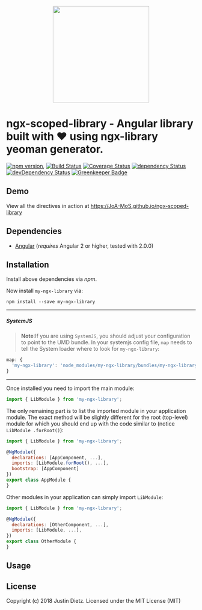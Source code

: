 <p align="center">
  <img height="256px" width="256px" style="text-align: center;" src="https://cdn.rawgit.com/JoA-MoS/ngx-scoped-library/master/demo/src/assets/logo.svg">
</p>

# ngx-scoped-library - Angular library built with ❤ using ngx-library yeoman generator.

[![npm version](https://badge.fury.io/js/ngx-scoped-library.svg)](https://badge.fury.io/js/ngx-scoped-library),
[![Build Status](https://travis-ci.org/JoA-MoS/ngx-scoped-library.svg?branch=master)](https://travis-ci.org/JoA-MoS/ngx-scoped-library)
[![Coverage Status](https://coveralls.io/repos/github/JoA-MoS/ngx-scoped-library/badge.svg?branch=master)](https://coveralls.io/github/JoA-MoS/ngx-scoped-library?branch=master)
[![dependency Status](https://david-dm.org/JoA-MoS/ngx-scoped-library/status.svg)](https://david-dm.org/JoA-MoS/ngx-scoped-library)
[![devDependency Status](https://david-dm.org/JoA-MoS/ngx-scoped-library/dev-status.svg?branch=master)](https://david-dm.org/JoA-MoS/ngx-scoped-library#info=devDependencies)
[![Greenkeeper Badge](https://badges.greenkeeper.io/JoA-MoS/ngx-scoped-library.svg)](https://greenkeeper.io/)

## Demo

View all the directives in action at https://JoA-MoS.github.io/ngx-scoped-library

## Dependencies
* [Angular](https://angular.io) (*requires* Angular 2 or higher, tested with 2.0.0)

## Installation
Install above dependencies via *npm*. 

Now install `my-ngx-library` via:
```shell
npm install --save my-ngx-library
```

---
##### SystemJS
>**Note**:If you are using `SystemJS`, you should adjust your configuration to point to the UMD bundle.
In your systemjs config file, `map` needs to tell the System loader where to look for `my-ngx-library`:
```js
map: {
  'my-ngx-library': 'node_modules/my-ngx-library/bundles/my-ngx-library.umd.js',
}
```
---

Once installed you need to import the main module:
```js
import { LibModule } from 'my-ngx-library';
```
The only remaining part is to list the imported module in your application module. The exact method will be slightly
different for the root (top-level) module for which you should end up with the code similar to (notice ` LibModule .forRoot()`):
```js
import { LibModule } from 'my-ngx-library';

@NgModule({
  declarations: [AppComponent, ...],
  imports: [LibModule.forRoot(), ...],  
  bootstrap: [AppComponent]
})
export class AppModule {
}
```

Other modules in your application can simply import ` LibModule `:

```js
import { LibModule } from 'my-ngx-library';

@NgModule({
  declarations: [OtherComponent, ...],
  imports: [LibModule, ...], 
})
export class OtherModule {
}
```

## Usage



## License

Copyright (c) 2018 Justin Dietz. Licensed under the MIT License (MIT)

